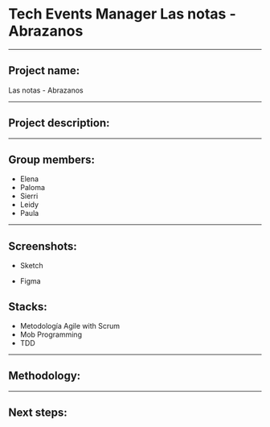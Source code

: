 # Tech Events Manager Las notas - Abrazanos
***
## Project name: 
Las notas - Abrazanos
***
## Project description:


***
## Group members:
+ Elena
+ Paloma
+ Sierri
+ Leidy
+ Paula 
***
## Screenshots:

* Sketch



* Figma



## Stacks:
+ Metodología Agile with Scrum
+ Mob Programming
+ TDD

***
## Methodology:

***
## Next steps:

